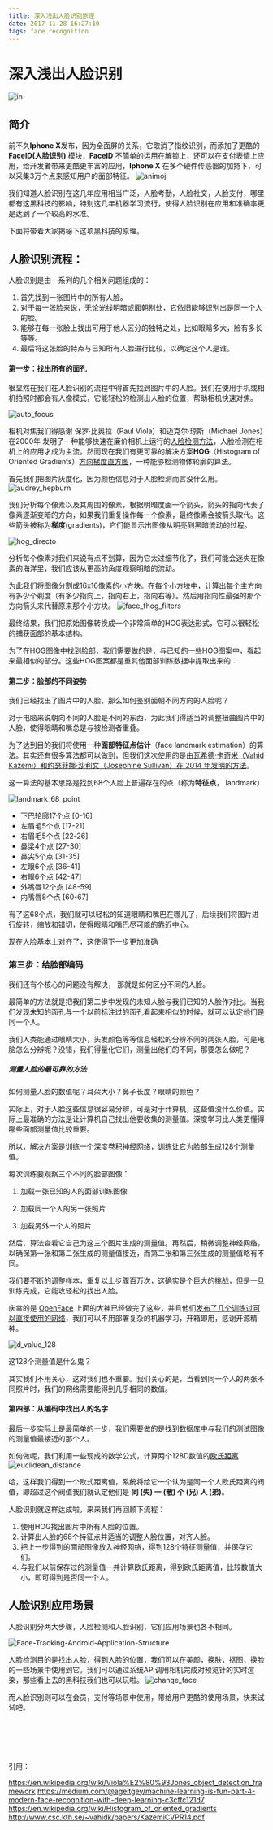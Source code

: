 ```yaml
---
title: 深入浅出人脸识别原理
date: 2017-11-28 16:27:10
tags: face recognition
---
```




# 深入浅出人脸识别
![in](https://raw.githubusercontent.com/dxyoo7/dxyoo7.github.io/hexo/attachment/face_detection/in.jpg)

## 简介
前不久**Iphone X**发布，因为全面屏的关系，它取消了指纹识别，而添加了更酷的 **FaceID(人脸识别)** 模块，**FaceID** 不简单的运用在解锁上，还可以在支付表情上应用，给开发者带来更酷更丰富的应用，**Iphone X** 在多个硬件传感器的加持下，可以采集3万个点来感知用户的面部特征。
![animoji](https://raw.githubusercontent.com/dxyoo7/dxyoo7.github.io/hexo/attachment/face_detection/animoji.gif)




我们知道人脸识别在这几年应用相当广泛，人脸考勤，人脸社交，人脸支付，哪里都有这黑科技的影响，特别这几年机器学习流行，使得人脸识别在应用和准确率更是达到了一个较高的水准。



下面将带着大家揭秘下这项黑科技的原理。


## 人脸识别流程：

人脸识别是由一系列的几个相关问题组成的：

1. 首先找到一张图片中的所有人脸。
2. 对于每一张脸来说，无论光线明暗或面朝别处，它依旧能够识别出是同一个人的脸。
3. 能够在每一张脸上找出可用于他人区分的独特之处，比如眼睛多大，脸有多长等等。
4. 最后将这张脸的特点与已知所有人脸进行比较，以确定这个人是谁。



#### 第一步：找出所有的面孔
很显然在我们在人脸识别的流程中得首先找到图片中的人脸。我们在使用手机或相机拍照时都会有人像模式，它能轻松的检测出人脸的位置，帮助相机快速对焦。

![auto_focus](https://raw.githubusercontent.com/dxyoo7/dxyoo7.github.io/hexo/attachment/face_detection/auto_focus.jpg)

相机对焦我们得感谢 保罗·比奥拉（Paul Viola）和迈克尔·琼斯（Michael Jones）在2000年 发明了一种能够快速在廉价相机上运行的[人脸检测方法](https://en.wikipedia.org/wiki/Viola%E2%80%93Jones_object_detection_framework)，人脸检测在相机上的应用才成为主流。然而现在我们有更可靠的解决方案**HOG**（Histogram of Oriented Gradients）[方向梯度直方图](http://lear.inrialpes.fr/people/triggs/pubs/Dalal-cvpr05.pdf)，一种能够检测物体轮廓的算法。


首先我们把图片灰度化，因为颜色信息对于人脸检测而言没什么用。
![audrey_hepburn](https://raw.githubusercontent.com/dxyoo7/dxyoo7.github.io/hexo/attachment/face_detection/audrey_hepburn.jpg)



我们分析每个像素以及其周围的像素，根据明暗度画一个箭头，箭头的指向代表了像素逐渐变暗的方向，如果我们重复操作每一个像素，最终像素会被箭头取代。这些箭头被称为**梯度**(gradients)，它们能显示出图像从明亮到黑暗流动的过程。

![hog_directo](https://raw.githubusercontent.com/dxyoo7/dxyoo7.github.io/hexo/attachment/face_detection/hog_director.jpg)


分析每个像素对我们来说有点不划算，因为它太过细节化了，我们可能会迷失在像素的海洋里，我们应该从更高的角度观察明暗的流动。

为此我们将图像分割成16x16像素的小方块。在每个小方块中，计算出每个主方向有多少个剃度（有多少指向上，指向右上，指向右等）。然后用指向性最强的那个方向箭头来代替原来那个小方块。
![face_fhog_filters](https://raw.githubusercontent.com/dxyoo7/dxyoo7.github.io/hexo/attachment/face_detection/face_fhog_filters.png)


最终结果，我们把原始图像转换成一个非常简单的HOG表达形式，它可以很轻松的捕获面部的基本结构。



为了在HOG图像中找到脸部，我们需要做的是，与已知的一些HOG图案中，看起来最相似的部分。这些HOG图案都是重其他面部训练数据中提取出来的：


#### 第二步：脸部的不同姿势

我们已经找出了图片中的人脸，那么如何鉴别面朝不同方向的人脸呢？


对于电脑来说朝向不同的人脸是不同的东西，为此我们得适当的调整扭曲图片中的人脸，使得眼睛和嘴总是与被检测者重叠。

为了达到目的我们将使用一种**面部特征点估计**（face landmark estimation）的算法。其实还有很多算法都可以做到，但我们这次使用的是由[瓦希德·卡奇米（Vahid Kazemi）和约瑟菲娜·沙利文（Josephine Sullivan）在 2014 年发明的方法](http://www.csc.kth.se/~vahidk/papers/KazemiCVPR14.pdf)。


这一算法的基本思路是找到68个人脸上普遍存在的点（称为**特征点**， landmark）

![landmark_68_point](https://raw.githubusercontent.com/dxyoo7/dxyoo7.github.io/hexo/attachment/face_detection/landmark_68_point.jpg)


* 下巴轮廓17个点 [0-16]
* 左眉毛5个点 [17-21]
* 右眉毛5个点 [22-26]
* 鼻梁4个点 [27-30]
* 鼻尖5个点 [31-35]
* 左眼6个点 [36-41]
* 右眼6个点 [42-47]
* 外嘴唇12个点 [48-59]
* 内嘴唇8个点 [60-67]

有了这68个点，我们就可以轻松的知道眼睛和嘴巴在哪儿了，后续我们将图片进行旋转，缩放和错切，使得眼睛和嘴巴尽可能的靠近中心。

现在人脸基本上对齐了，这使得下一步更加准确


### 第三步：给脸部编码

我们还有个核心的问题没有解决， 那就是如何区分不同的人脸。

最简单的方法就是把我们第二步中发现的未知人脸与我们已知的人脸作对比。当我们发现未知的面孔与一个以前标注过的面孔看起来相似的时候，就可以认定他们是同一个人。

我们人类能通过眼睛大小，头发颜色等等信息轻松的分辨不同的两张人脸，可是电脑怎么分辨呢？没错，我们得量化它们，测量出他们的不同，那要怎么做呢？

##### 测量人脸的最可靠的方法

如何测量人脸的数值呢？耳朵大小？鼻子长度？眼睛的颜色？

实际上，对于人脸这些信息很容易分辨，可是对于计算机，这些值没什么价值。实际上最准确的方法是让计算机自己找出他要收集的测量值。深度学习比人类更懂得哪些面部测量值比较重要。

所以，解决方案是训练一个深度卷积神经网络，训练让它为脸部生成128个测量值。

每次训练要观察三个不同的脸部图像：

1. 加载一张已知的人的面部训练图像

2. 加载同一个人的另一张照片

3. 加载另外一个人的照片

然后，算法查看它自己为这三个图片生成的测量值。再然后，稍微调整神经网络，以确保第一张和第二张生成的测量值接近，而第二张和第三张生成的测量值略有不同。


我们要不断的调整样本，重复以上步骤百万次，这确实是个巨大的挑战，但是一旦训练完成，它能攻轻松的找出人脸。

庆幸的是 [OpenFace](http://cmusatyalab.github.io/openface/) 上面的大神已经做完了这些，并且他们[发布了几个训练过可以直接使用的网络](http://github.com/cmusatyalab/openface/tree/master/models/openface)，我们可以不用部署复杂的机器学习，开箱即用，感谢开源精神。



![d_value_128](https://raw.githubusercontent.com/dxyoo7/dxyoo7.github.io/hexo/attachment/face_detection/d_value_128.png)

这128个测量值是什么鬼？

其实我们不用关心，这对我们也不重要。我们关心的是，当看到同一个人的两张不同照片时，我们的网络需要能得到几乎相同的数值。

#### 第四部：从编码中找出人的名字

最后一步实际上是最简单的一步，我们需要做的是找到数据库中与我们的测试图像的测量值最接近的那个人。

如何做呢，我们利用一些现成的数学公式，计算两个128D数值的[欧氏距离](https://en.wikipedia.org/wiki/Euclidean_distance)
![euclidean_distance](https://raw.githubusercontent.com/dxyoo7/dxyoo7.github.io/hexo/attachment/face_detection/euclidean_distance.png)

哈，这样我们得到一个欧式距离值，系统将给它一个认为是同一个人欧氏距离的阀值，即超过这个阀值我们就认定他们是 **同 (失) 一 (散) 个 (兄) 人 (弟)**。


人脸识别就这样达成啦，来来我们再回顾下流程：


1. 使用HOG找出图片中所有人脸的位置。
2. 计算出人脸的68个特征点并适当的调整人脸位置，对齐人脸。
3. 把上一步得到的面部图像放入神经网络，得到128个特征测量值，并保存它们。
4. 与我们以前保存过的测量值一并计算欧氏距离，得到欧氏距离值，比较数值大小，即可得到是否同一个人。




## 人脸识别应用场景

人脸识别分两大步骤，人脸检测和人脸识别，它们应用场景也各不相同。

![Face-Tracking-Android-Application-Structure](https://raw.githubusercontent.com/dxyoo7/dxyoo7.github.io/hexo/attachment/face_detection/Face-Tracking-Android-Application-Structure.jpg)


人脸检测目的是找出人脸，得到人脸的位置，我们可以在美颜，换肤，抠图，换脸 的一些场景中使用到它。我们可以通过系统API调用相机完成对预览针的实时渲染，那些看上去的黑科技我们也可以玩啦。
![change_face](https://raw.githubusercontent.com/dxyoo7/dxyoo7.github.io/hexo/attachment/face_detection/change_face.jpg)


而人脸识别则可以在会员，支付等场景中使用，带给用户更酷的使用场景，快来试试吧。

<br>
<br>
<br>
<br>



引用：

<https://en.wikipedia.org/wiki/Viola%E2%80%93Jones_object_detection_framework>
<https://medium.com/@ageitgey/machine-learning-is-fun-part-4-modern-face-recognition-with-deep-learning-c3cffc121d7>
<https://en.wikipedia.org/wiki/Histogram_of_oriented_gradients>
<http://www.csc.kth.se/~vahidk/papers/KazemiCVPR14.pdf>




